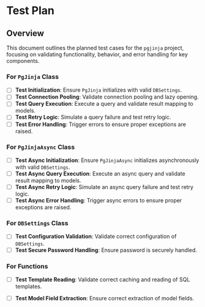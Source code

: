 # Test Plan

## Overview
This document outlines the planned test cases for the `pgjinja` project, focusing on validating functionality, behavior, and error handling for key components.

### For `PgJinja` Class
- [ ] **Test Initialization**: Ensure `PgJinja` initializes with valid `DBSettings`.
- [ ] **Test Connection Pooling**: Validate connection pooling and lazy opening.
- [ ] **Test Query Execution**: Execute a query and validate result mapping to models.
- [ ] **Test Retry Logic**: Simulate a query failure and test retry logic.
- [ ] **Test Error Handling**: Trigger errors to ensure proper exceptions are raised.

### For `PgJinjaAsync` Class
- [ ] **Test Async Initialization**: Ensure `PgJinjaAsync` initializes asynchronously with valid `DBSettings`.
- [ ] **Test Async Query Execution**: Execute an async query and validate result mapping to models.
- [ ] **Test Async Retry Logic**: Simulate an async query failure and test retry logic.
- [ ] **Test Async Error Handling**: Trigger async errors to ensure proper exceptions are raised.

### For `DBSettings` Class
- [ ] **Test Configuration Validation**: Validate correct configuration of `DBSettings`.
- [ ] **Test Secure Password Handling**: Ensure password is securely handled.

### For Functions
- [ ] **Test Template Reading**: Validate correct caching and reading of SQL templates.
- [ ] **Test Model Field Extraction**: Ensure correct extraction of model fields.

